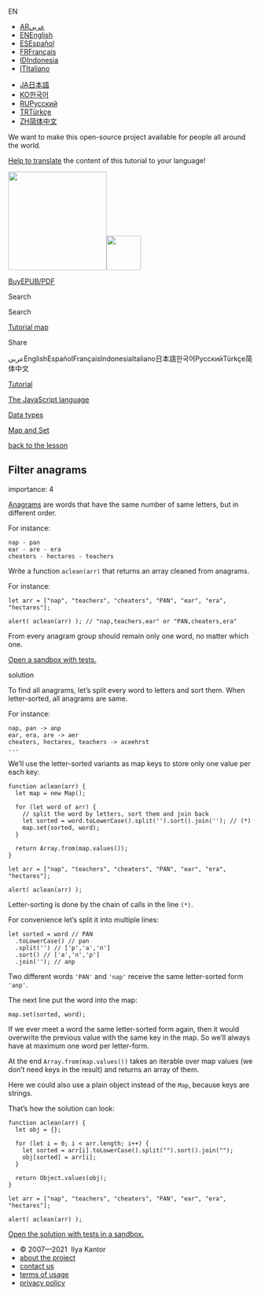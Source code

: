 EN

-   <a href="https://ar.javascript.info/" class="supported-langs__link"><span class="supported-langs__brief">AR</span><span class="supported-langs__title">عربي</span></a>
-   <a href="https://javascript.info/task/filter-anagrams" class="supported-langs__link"><span class="supported-langs__brief">EN</span><span class="supported-langs__title">English</span></a>
-   <a href="https://es.javascript.info/task/filter-anagrams" class="supported-langs__link"><span class="supported-langs__brief">ES</span><span class="supported-langs__title">Español</span></a>
-   <a href="https://fr.javascript.info/task/filter-anagrams" class="supported-langs__link"><span class="supported-langs__brief">FR</span><span class="supported-langs__title">Français</span></a>
-   <a href="https://id.javascript.info/task/filter-anagrams" class="supported-langs__link"><span class="supported-langs__brief">ID</span><span class="supported-langs__title">Indonesia</span></a>
-   <a href="https://it.javascript.info/task/filter-anagrams" class="supported-langs__link"><span class="supported-langs__brief">IT</span><span class="supported-langs__title">Italiano</span></a>

<!-- -->

-   <a href="https://ja.javascript.info/task/filter-anagrams" class="supported-langs__link"><span class="supported-langs__brief">JA</span><span class="supported-langs__title">日本語</span></a>
-   <a href="https://ko.javascript.info/task/filter-anagrams" class="supported-langs__link"><span class="supported-langs__brief">KO</span><span class="supported-langs__title">한국어</span></a>
-   <a href="https://learn.javascript.ru/task/filter-anagrams" class="supported-langs__link"><span class="supported-langs__brief">RU</span><span class="supported-langs__title">Русский</span></a>
-   <a href="https://tr.javascript.info/" class="supported-langs__link"><span class="supported-langs__brief">TR</span><span class="supported-langs__title">Türkçe</span></a>
-   <a href="https://zh.javascript.info/task/filter-anagrams" class="supported-langs__link"><span class="supported-langs__brief">ZH</span><span class="supported-langs__title">简体中文</span></a>

We want to make this open-source project available for people all around the world.

[Help to translate](https://javascript.info/translate) the content of this tutorial to your language!

<a href="/" class="sitetoolbar__link sitetoolbar__link_logo"><img src="/img/sitetoolbar__logo_en.svg" class="sitetoolbar__logo sitetoolbar__logo_normal" role="presentation" width="200" /><img src="/img/sitetoolbar__logo_small_en.svg" class="sitetoolbar__logo sitetoolbar__logo_small" role="presentation" width="70" /></a>

<a href="/ebook" class="buy-book-button"><span class="buy-book-button__extra-text">Buy</span>EPUB/PDF</a>

Search

Search

<a href="/tutorial/map" class="map"><span class="map__text">Tutorial map</span></a>

<span class="share-icons__title">Share</span><a href="https://twitter.com/share?url=https%3A%2F%2Fjavascript.info%2Ftask%2Ffilter-anagrams" class="share share_tw"></a><a href="https://www.facebook.com/sharer/sharer.php?s=100&amp;p%5Burl%5D=https%3A%2F%2Fjavascript.info%2Ftask%2Ffilter-anagrams" class="share share_fb"></a>

عربيEnglishEspañolFrançaisIndonesiaItaliano日本語한국어РусскийTürkçe简体中文

<a href="/" class="breadcrumbs__link"><span class="breadcrumbs__hidden-text">Tutorial</span></a>

<a href="/js" class="breadcrumbs__link"><span>The JavaScript language</span></a>

<a href="/data-types" class="breadcrumbs__link"><span>Data types</span></a>

<a href="/map-set" class="breadcrumbs__link"><span>Map and Set</span></a>

<a href="/map-set" class="task-single__back"><span>back to the lesson</span></a>

## Filter anagrams

<span class="task__importance" title="How important is the task, from 1 to 5">importance: 4</span>

[Anagrams](https://en.wikipedia.org/wiki/Anagram) are words that have the same number of same letters, but in different order.

For instance:

    nap - pan
    ear - are - era
    cheaters - hectares - teachers

Write a function `aclean(arr)` that returns an array cleaned from anagrams.

For instance:

    let arr = ["nap", "teachers", "cheaters", "PAN", "ear", "era", "hectares"];

    alert( aclean(arr) ); // "nap,teachers,ear" or "PAN,cheaters,era"

From every anagram group should remain only one word, no matter which one.

[Open a sandbox with tests.](https://plnkr.co/edit/ZHonRzFbNMH8iQi6?p=preview)

solution

To find all anagrams, let’s split every word to letters and sort them. When letter-sorted, all anagrams are same.

For instance:

    nap, pan -> anp
    ear, era, are -> aer
    cheaters, hectares, teachers -> aceehrst
    ...

We’ll use the letter-sorted variants as map keys to store only one value per each key:

<a href="#" class="toolbar__button toolbar__button_run" title="run"></a>

<a href="#" class="toolbar__button toolbar__button_edit" title="open in sandbox"></a>

    function aclean(arr) {
      let map = new Map();

      for (let word of arr) {
        // split the word by letters, sort them and join back
        let sorted = word.toLowerCase().split('').sort().join(''); // (*)
        map.set(sorted, word);
      }

      return Array.from(map.values());
    }

    let arr = ["nap", "teachers", "cheaters", "PAN", "ear", "era", "hectares"];

    alert( aclean(arr) );

Letter-sorting is done by the chain of calls in the line `(*)`.

For convenience let’s split it into multiple lines:

    let sorted = word // PAN
      .toLowerCase() // pan
      .split('') // ['p','a','n']
      .sort() // ['a','n','p']
      .join(''); // anp

Two different words `'PAN'` and `'nap'` receive the same letter-sorted form `'anp'`.

The next line put the word into the map:

    map.set(sorted, word);

If we ever meet a word the same letter-sorted form again, then it would overwrite the previous value with the same key in the map. So we’ll always have at maximum one word per letter-form.

At the end `Array.from(map.values())` takes an iterable over map values (we don’t need keys in the result) and returns an array of them.

Here we could also use a plain object instead of the `Map`, because keys are strings.

That’s how the solution can look:

<a href="#" class="toolbar__button toolbar__button_run" title="run"></a>

<a href="#" class="toolbar__button toolbar__button_edit" title="open in sandbox"></a>

    function aclean(arr) {
      let obj = {};

      for (let i = 0; i < arr.length; i++) {
        let sorted = arr[i].toLowerCase().split("").sort().join("");
        obj[sorted] = arr[i];
      }

      return Object.values(obj);
    }

    let arr = ["nap", "teachers", "cheaters", "PAN", "ear", "era", "hectares"];

    alert( aclean(arr) );

[Open the solution with tests in a sandbox.](https://plnkr.co/edit/RvzgJ479VAmbVeTQ?p=preview)

-   © 2007—2021  Ilya Kantor
-   <a href="/about" class="page-footer__link">about the project</a>
-   <a href="/about#contact-us" class="page-footer__link">contact us</a>
-   <a href="/terms" class="page-footer__link">terms of usage</a>
-   <a href="/privacy" class="page-footer__link">privacy policy</a>
